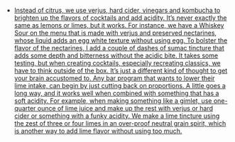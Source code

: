 - [Instead of citrus, we use verjus, hard cider, vinegars and kombucha to brighten up the flavors of cocktails and add acidity. It’s never exactly the same as lemons or limes, but it works. For instance, we have a Whiskey Sour on the menu that is made with verjus and preserved nectarines, whose liquid adds an egg white texture without using egg. To bolster the flavor of the nectarines, I add a couple of dashes of sumac tincture that adds some depth and bitterness without the acidic bite. It takes some testing, but when creating cocktails, especially recreating classics, we have to think outside of the box. It’s just a different kind of thought to get your brain accustomed to. Any bar program that wants to lower their lime intake, can begin by just cutting back on proportions. A little goes a long way, and it works well when combined with something that has a soft acidity. For example, when making something like a gimlet, use one-quarter ounce of lime juice and make up the rest with verjus or hard cider or something with a funky acidity. We make a lime tincture using the zest of three or four limes in an over-proof neutral grain spirit, which is another way to add lime flavor without using too much.](https://punchdrink.com/articles/advice-from-americas-bartenders-on-coping-with-the-lime-crisis/)